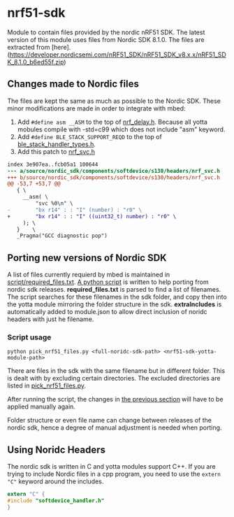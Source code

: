 # nrf51-sdk
Module to contain files provided by the nordic nRF51 SDK. The latest version of this module uses files from Nordic SDK 8.1.0. The files are extracted from [here]. (https://developer.nordicsemi.com/nRF51_SDK/nRF51_SDK_v8.x.x/nRF51_SDK_8.1.0_b6ed55f.zip)

## Changes made to Nordic files
The files are kept the same as much as possible to the Nordic SDK. These minor modifications are made in order to integrate with mbed:

1. Add `#define asm __ASM` to the top of [nrf_delay.h](https://github.com/ARMmbed/nrf51-sdk/blob/master/source/nordic_sdk/components/drivers_nrf/hal/nrf_delay.h). Because all yotta mobules compile with -std=c99 which does not include "asm" keyword.
1. Add `#define BLE_STACK_SUPPORT_REQD` to the top of [ble_stack_handler_types.h](https://github.com/ARMmbed/nrf51-sdk/blob/master/source/nordic_sdk/components/softdevice/common/softdevice_handler/ble_stack_handler_types.h).
1. Add this patch to [nrf_svc.h](https://github.com/ARMmbed/nrf51-sdk/blob/master/source/nordic_sdk/components/softdevice/s130/headers/nrf_svc.h)

  ```diff
  index 3e907ea..fcb05a1 100644
  --- a/source/nordic_sdk/components/softdevice/s130/headers/nrf_svc.h
  +++ b/source/nordic_sdk/components/softdevice/s130/headers/nrf_svc.h
  @@ -53,7 +53,7 @@
     { \
       __asm( \
           "svc %0\n" \
  -        "bx r14" : : "I" (number) : "r0" \
  +        "bx r14" : : "I" ((uint32_t) number) : "r0" \
       ); \
     }    \
     _Pragma("GCC diagnostic pop")
  ```

## Porting new versions of Nordic SDK
A list of files currently requierd by mbed is maintained in [script/required_files.txt](https://github.com/ARMmbed/nrf51-sdk/blob/master/script/required_files.txt). [A python script](https://github.com/ARMmbed/nrf51-sdk/blob/master/script/pick_nrf51_files.py) is written to help porting from nordic sdk releases. **required_files.txt** is parsed to find a list of filenames. The script searches for these filenames in the sdk folder, and copy then into the yotta module mirroring the folder structure in the sdk. **extraIncludes** is automatically added to module.json to allow direct inclusion of noridc headers with just he filename.

### Script usage
```
python pick_nrf51_files.py <full-noridc-sdk-path> <nrf51-sdk-yotta-module-path>
```

There are files in the sdk with the same filename but in different folder. This is dealt with by excluding certain directories. The excluded directories are listed in [pick_nrf51_files.py](https://github.com/ARMmbed/nrf51-sdk/blob/master/script/pick_nrf51_files.py).

After running the script, the changes in [the previous section](#changes-made-to-nordic-files) will have to be applied manually again.

Folder structure or even file name can change between releases of the nordic sdk, hence a degree of manual adjustment is needed when porting.

## Using Noridc Headers
The nordic sdk is written in C and yotta modules support C++. If you are trying to include Nordic files in a cpp program, you need to use the `extern "C"` keyword around the includes.
```c
extern "C" {
#include "softdevice_handler.h"
}
```
